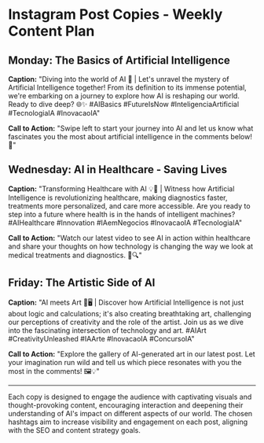 # Instagram Post Copies - Weekly Content Plan

## Monday: The Basics of Artificial Intelligence

**Caption:** "Diving into the world of AI 🚀 | Let's unravel the mystery of Artificial Intelligence together! From its definition to its immense potential, we're embarking on a journey to explore how AI is reshaping our world. Ready to dive deep? 🌐✨ #AIBasics #FutureIsNow #InteligenciaArtificial #TecnologiaIA #InovacaoIA"

**Call to Action:** "Swipe left to start your journey into AI and let us know what fascinates you the most about artificial intelligence in the comments below! 🌟"

## Wednesday: AI in Healthcare - Saving Lives

**Caption:** "Transforming Healthcare with AI 💡🏥 | Witness how Artificial Intelligence is revolutionizing healthcare, making diagnostics faster, treatments more personalized, and care more accessible. Are you ready to step into a future where health is in the hands of intelligent machines? #AIHealthcare #Innovation #IAemNegocios #InovacaoIA #TecnologiaIA"

**Call to Action:** "Watch our latest video to see AI in action within healthcare and share your thoughts on how technology is changing the way we look at medical treatments and diagnostics. 💬🔍"

## Friday: The Artistic Side of AI

**Caption:** "AI meets Art 🎨🖥 | Discover how Artificial Intelligence is not just about logic and calculations; it's also creating breathtaking art, challenging our perceptions of creativity and the role of the artist. Join us as we dive into the fascinating intersection of technology and art. #AIArt #CreativityUnleashed #IAArte #InovacaoIA #ConcursoIA"

**Call to Action:** "Explore the gallery of AI-generated art in our latest post. Let your imagination run wild and tell us which piece resonates with you the most in the comments! 🖼💡"

---

Each copy is designed to engage the audience with captivating visuals and thought-provoking content, encouraging interaction and deepening their understanding of AI's impact on different aspects of our world. The chosen hashtags aim to increase visibility and engagement on each post, aligning with the SEO and content strategy goals.
```